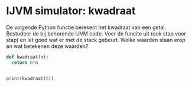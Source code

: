 # IJVM simulator: kwadraat

De volgende Python functie berekent het kwadraat van een getal.
Bestudeer de bij behorende IJVM code. Voer de funcite uit (ook stap voor stap) en let goed wat er met de stack gebeurt.
Welke waarden staan erop en wat betekenen deze waarden?

```python
def kwadraat(n):
  return n*n


print(kwadraat(6))
```